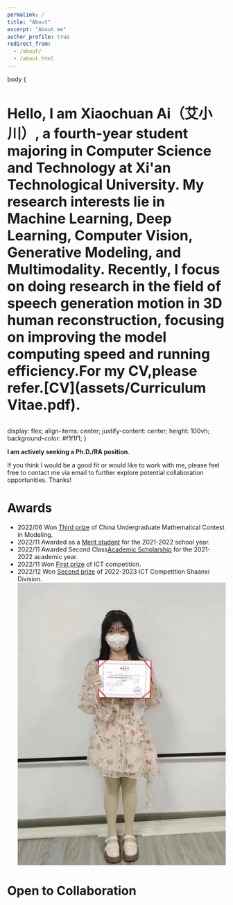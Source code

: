 ```yaml
---
permalink: /
title: "About"
excerpt: "About me"
author_profile: true
redirect_from: 
  - /about/
  - /about.html
---
```


  body {
      <h1 style="font-size: 2rem">
Hello, I am Xiaochuan Ai（艾小川）, a fourth-year student majoring in Computer Science and Technology at Xi'an Technological University. My research interests lie in Machine Learning, Deep Learning, Computer Vision, Generative Modeling, and Multimodality. Recently, I focus on doing research in the field of speech generation motion in 3D human reconstruction, focusing on improving the model computing speed and running efficiency.For my CV,please refer.[CV](assets/Curriculum Vitae.pdf).<br>
</h1>
      display: flex;
      align-items: center;
      justify-content: center;
      height: 100vh;
      background-color: #f1f1f1;
    }





**I am actively seeking a Ph.D./RA position**.<br>

If you think I would be a good fit or would like to work with me, please feel free to contact me via email to further explore potential collaboration opportunities. Thanks!




Awards
======
* 2022/06 Won [Third prize](images/微信图片_202307192028502.jpg) of China Undergraduate Mathematical Contest in Modeling.
* 2022/11 Awarded as a [Merit student](images/微信图片_20230719202850.jpg) for the 2021-2022 school year.
* 2022/11 Awarded Second Class[Academic Scholarship](images/微信图片_202307192028501.jpg) for the 2021- 2022 academic year.
* 2022/11 Won [First prize](images/微信图片_202307192028511.jpg) of ICT competition.
* 2022/12 Won [Second prize](images/微信图片_20230719202851.jpg) of 2022-2023  ICT Competition Shaanxi Division.<br>
![ICT获奖](https://github.com/XiaochuanAi/XiaochuanAi.github.io/blob/478976385c2b506a223ef872e8482d4881e84792/ICT%E8%8E%B7%E5%A5%96.png)   



Open to Collaboration
======


